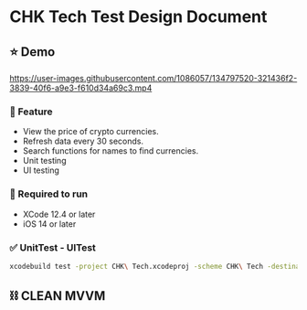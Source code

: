 # CHK Tech Test Design Document

## ⭐ Demo

https://user-images.githubusercontent.com/1086057/134797520-321436f2-3839-40f6-a9e3-f610d34a69c3.mp4

### :apple: Feature

- View the price of crypto currencies.
- Refresh data every 30 seconds.
- Search functions for names to find currencies.
- Unit testing
- UI testing

### :red_car: Required to run

- XCode 12.4 or later
- iOS 14 or later

### ✅ UnitTest - UITest

```bash
xcodebuild test -project CHK\ Tech.xcodeproj -scheme CHK\ Tech -destination 'platform=iOS Simulator,name=iPhone 12 Pro Max,OS=14.4'
```

## ⛓ CLEAN MVVM
